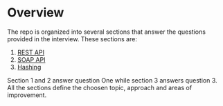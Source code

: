 # Overview
The repo is organized into several sections that answer the questions provided in the interview. These sections are:
1. [REST API](docs/rest/README.md)
2. [SOAP API](docs/soap/README.md)
2. [Hashing](docs/hashing/README.md)

Section 1 and 2 answer question One while section 3 answers question 3. All the sections define the choosen topic, approach and areas of improvement. 